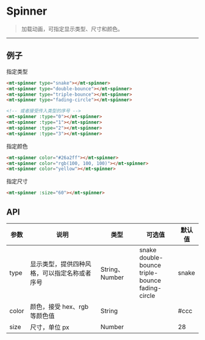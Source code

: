 # Spinner

> 加载动画，可指定显示类型、尺寸和颜色。

-----------

## 例子

指定类型
```html
<mt-spinner type="snake"></mt-spinner>
<mt-spinner type="double-bounce"></mt-spinner>
<mt-spinner type="triple-bounce"></mt-spinner>
<mt-spinner type="fading-circle"></mt-spinner>

<!-- 或者接受传入类型的序号 -->
<mt-spinner :type="0"></mt-spinner>
<mt-spinner :type="1"></mt-spinner>
<mt-spinner :type="2"></mt-spinner>
<mt-spinner :type="3"></mt-spinner>
```

指定颜色
```html
<mt-spinner color="#26a2ff"></mt-spinner>
<mt-spinner color="rgb(100, 100, 100)"></mt-spinner>
<mt-spinner color="yellow"></mt-spinner>
```

指定尺寸
```html
<mt-spinner :size="60"></mt-spinner>
```


## API
| 参数 | 说明 | 类型 | 可选值 | 默认值 |
|------|-------|---------|-------|--------|
| type | 显示类型，提供四种风格，可以指定名称或者序号 | String、Number| snake <br> double-bounce <br> triple-bounce <br> fading-circle | snake |
| color | 颜色，接受 hex、rgb 等颜色值 | String | | #ccc |
| size | 尺寸，单位 px | Number || 28 |